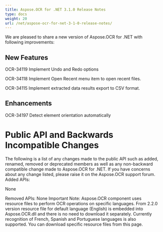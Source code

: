 ```yaml
---
title: Aspose.OCR for .NET 3.1.0 Release Notes
type: docs
weight: 20
url: /net/aspose-ocr-for-net-3-1-0-release-notes/
---
```


We are pleased to share a new version of Aspose.OCR for .NET with following improvements:
## **New Features**
OCR-34119 Implement Undo and Redo options

OCR-34118 Implement Open Recent menu item to open recent files.

OCR-34115 Implement extracted data results export to CSV format.
## **Enhancements**
OCR-34197 Detect element orientation automatically
# **Public API and Backwards Incompatible Changes**
The following is a list of any changes made to the public API such as added, renamed, removed or deprecated members as well as any non-backward compatible change made to Aspose.OCR for .NET. If you have concerns about any change listed, please raise it on the Aspose.OCR support forum.
Added APIs:

None

Removed APIs:
None Important Note:
Aspose.OCR component uses resource files to perform OCR operations on specific languages. From 2.2.0 version resource file for default language (English) is embedded into Aspose.OCR.dll and there is no need to download it separately. Currently recognition of French, Spanish and Portuguese languages is also supported. You can download specific resource files from this page. 
